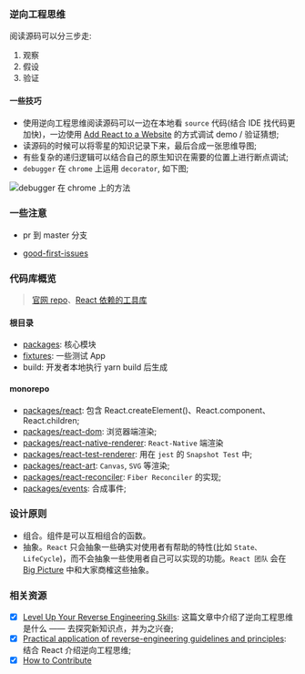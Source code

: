 ### 逆向工程思维

阅读源码可以分三步走:

1. 观察
2. 假设
3. 验证

#### 一些技巧

* 使用逆向工程思维阅读源码可以一边在本地看 `source` 代码(结合 IDE 找代码更加快)，一边使用 [Add React to a Website](https://reactjs.org/docs/add-react-to-a-website.html) 的方式调试 demo / 验证猜想;
* 读源码的时候可以将零星的知识记录下来，最后合成一张思维导图;
* 有些复杂的递归逻辑可以结合自己的原生知识在需要的位置上进行断点调试;
* `debugger` 在 `chrome` 上运用 `decorator`, 如下图;

![debugger 在 chrome 上的方法](https://cdn-images-1.medium.com/max/1600/1*h9Uo6Su5-Y1LcVRfox4UqA.jpeg)

### 一些注意

* pr 到 master 分支

* [good-first-issues](https://github.com/facebook/react/issues?q=is:open+is:issue+label:%22good+first+issue%22)

### 代码库概览

> [官网 repo](https://github.com/reactjs/reactjs.org)、[React 依赖的工具库](https://github.com/facebook/fbjs)

#### 根目录

* [packages](https://github.com/facebook/react/tree/master/packages): 核心模块
* [fixtures](https://github.com/facebook/react/tree/master/fixtures): 一些测试 App
* build: 开发者本地执行 yarn build 后生成

#### monorepo

* [packages/react](https://github.com/facebook/react/tree/master/packages/react): 包含 React.createElement()、React.component、React.children;
* [packages/react-dom](https://github.com/facebook/react/tree/master/packages/react-dom): 浏览器端渲染;
* [packages/react-native-renderer](https://github.com/facebook/react/tree/master/packages/react-native-renderer): `React-Native` 端渲染
* [packages/react-test-renderer](https://github.com/facebook/react/tree/master/packages/react-test-renderer): 用在 `jest` 的 `Snapshot Test` 中;
* [packages/react-art](https://github.com/facebook/react/tree/master/packages/react-art): `Canvas`, `SVG` 等渲染;
* [packages/react-reconciler](https://github.com/facebook/react/tree/master/packages/react-reconciler): `Fiber Reconciler` 的实现;
* [packages/events](https://github.com/facebook/react/tree/master/packages/events): 合成事件;

### 设计原则

* 组合。组件是可以互相组合的函数。
* 抽象。`React` 只会抽象一些确实对使用者有帮助的特性(比如 `State、LifeCycle`)，而不会抽象一些使用者自己可以实现的功能。`React 团队` 会在 [Big Picture](https://github.com/facebook/react/issues?q=is:open+is:issue+label:%22Type:+Big+Picture%22) 中和大家商榷这些抽象。

### 相关资源

- [x] [Level Up Your Reverse Engineering Skills](https://blog.angularindepth.com/level-up-your-reverse-engineering-skills-8f910ae10630): 这篇文章中介绍了逆向工程思维是什么 —— 去探究新知识点，并为之兴奋;
- [x] [Practical application of reverse-engineering guidelines and principles](https://medium.com/react-in-depth/practical-application-of-reverse-engineering-guidelines-and-principles-784c004bb657): 结合 React 介绍逆向工程思维;
- [x] [How to Contribute](https://reactjs.org/docs/how-to-contribute.html)
